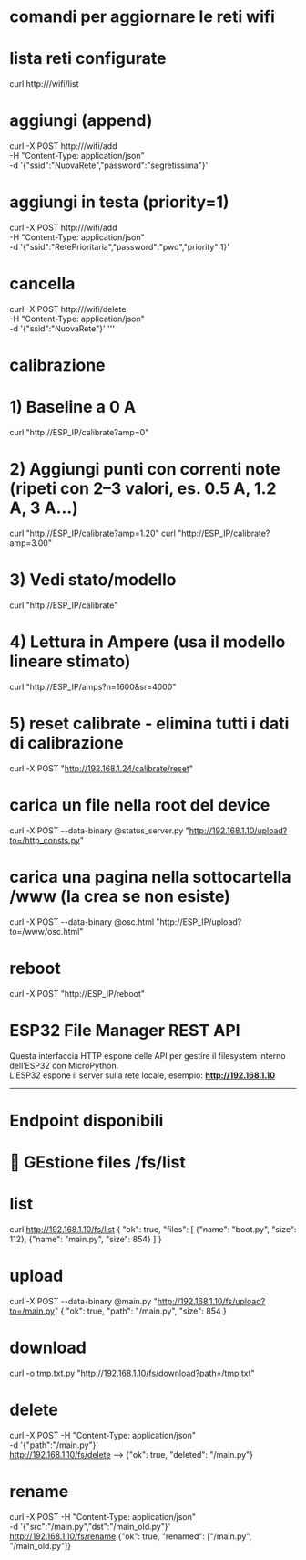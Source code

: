 # comandi per aggiornare le reti wifi

# lista reti configurate
curl http://<IP-ESP>/wifi/list

# aggiungi (append)
curl -X POST http://<IP-ESP>/wifi/add \
  -H "Content-Type: application/json" \
  -d '{"ssid":"NuovaRete","password":"segretissima"}'

# aggiungi in testa (priority=1)
curl -X POST http://<IP-ESP>/wifi/add \
  -H "Content-Type: application/json" \
  -d '{"ssid":"RetePrioritaria","password":"pwd","priority":1}'

# cancella
curl -X POST http://<IP-ESP>/wifi/delete \
  -H "Content-Type: application/json" \
  -d '{"ssid":"NuovaRete"}'
'''

# calibrazione
# 1) Baseline a 0 A
curl "http://ESP_IP/calibrate?amp=0"

# 2) Aggiungi punti con correnti note (ripeti con 2–3 valori, es. 0.5 A, 1.2 A, 3 A…)
curl "http://ESP_IP/calibrate?amp=1.20"
curl "http://ESP_IP/calibrate?amp=3.00"

# 3) Vedi stato/modello
curl "http://ESP_IP/calibrate"

# 4) Lettura in Ampere (usa il modello lineare stimato)
curl "http://ESP_IP/amps?n=1600&sr=4000"

# 5) reset calibrate - elimina tutti i dati di calibrazione
curl -X POST "http://192.168.1.24/calibrate/reset"




# carica un file nella root del device
curl -X POST --data-binary @status_server.py "http://192.168.1.10/upload?to=/http_consts.py"

# carica una pagina nella sottocartella /www (la crea se non esiste)
curl -X POST --data-binary @osc.html "http://ESP_IP/upload?to=/www/osc.html"


# reboot
curl -X POST "http://ESP_IP/reboot"


# ESP32 File Manager REST API

Questa interfaccia HTTP espone delle API per gestire il filesystem interno dell’ESP32 con MicroPython.  
L’ESP32 espone il server sulla rete locale, esempio: **http://192.168.1.10**

---

# Endpoint disponibili

# 📂 GEstione files /fs/list  

# list
curl http://192.168.1.10/fs/list
{
  "ok": true,
  "files": [
    {"name": "boot.py", "size": 112},
    {"name": "main.py", "size": 854}
  ]
}

# upload
curl -X POST --data-binary @main.py "http://192.168.1.10/fs/upload?to=/main.py"
{
  "ok": true,
  "path": "/main.py",
  "size": 854
}

# download
curl -o tmp.txt.py "http://192.168.1.10/fs/download?path=/tmp.txt"

# delete
curl -X POST -H "Content-Type: application/json" \
     -d '{"path":"/main.py"}' \
     http://192.168.1.10/fs/delete -->
{"ok": true, "deleted": "/main.py"}

# rename
curl -X POST -H "Content-Type: application/json" \
     -d '{"src":"/main.py","dst":"/main_old.py"}' \
     http://192.168.1.10/fs/rename
{"ok": true, "renamed": ["/main.py", "/main_old.py"]}

